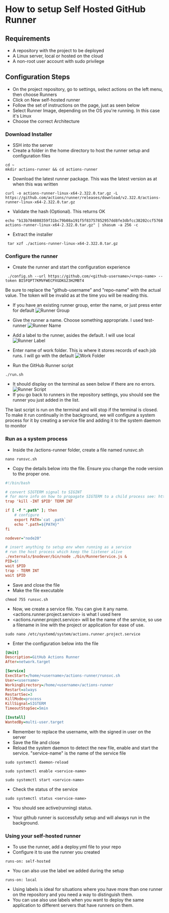 # How to setup Self Hosted GitHub Runner

## Requirements

- A repository with the project to be deployed
- A Linux server, local or hosted on the cloud
- A non-root user account with sudo privilege

## Configuration Steps

- On the project repository, go to settings, select actions on the left menu, then choose Runners
- Click on New self-hosted runner
- Follow the set of instructions on the page, just as seen below
- Select Runner Image, depending on the OS you're running. In this case it's Linux
- Choose the correct Architecture

### Download Installer

- SSH into the server
- Create a folder in the home directory to host the runner setup and configuration files

```console
cd ~
mkdir actions-runner && cd actions-runner
```

- Download the latest runner package. This was the latest version as at when this was written

```console
curl -o actions-runner-linux-x64-2.322.0.tar.gz -L https://github.com/actions/runner/releases/download/v2.322.0/actions-runner-linux-x64-2.322.0.tar.gz
```

- Validate the hash (Optional). This returns OK

```console
echo "b13b784808359f31bc79b08a191f5f83757852957dd8fe3dbfcc38202ccf5768  actions-runner-linux-x64-2.322.0.tar.gz" | shasum -a 256 -c
```

- Extract the installer

```console
 tar xzf ./actions-runner-linux-x64-2.322.0.tar.gz
```

### Configure the runner

- Create the runner and start the configuration experience

```console
 ./config.sh --url https://github.com/<github-username>/<repo-name> --token BI5FQPT7KMVFWECPXGDKG23H2MBT4
```

Be sure to replace the "github-username" and "repo-name" with the actual value. The token will be invalid as at the time you will be reading this.

- If you have an existing runner group, enter the name, or just press enter for default
  ![Runner Group](runner-group.png)
- Give the runner a name. Choose something appropriate. I used test-runner
  ![Runner Name](runner-name.png)
- Add a label to the runner, asides the default. I will use local
  ![Runner Label](runner-label.png)
- Enter name of work folder. This is where it stores records of each job runs. I will go with the default
  ![Work Folder](runner-work-folder.png)

- Run the GitHub Runner script

```console
./run.sh
```

- It should display on the terminal as seen below if there are no errors.
  ![Runner Script](runner-script.png)
- If you go back to runners in the repository settings, you should see the runner you just added in the list.

The last script is run on the terminal and will stop if the terminal is closed. To make it run continually in the background, we will configure a system process for it by creating a service file and adding it to the system daemon to monitor

### Run as a system process

- Inside the /actions-runner folder, create a file named runsvc.sh

```console
nano runsvc.sh
```

- Copy the details below into the file. Ensure you change the node version to the proper one.

```ini
#!/bin/bash

# convert SIGTERM signal to SIGINT
# for more info on how to propagate SIGTERM to a child process see: http://veithen.github.io/2014/11/16/sigterm-propagation.html
trap 'kill -INT $PID' TERM INT

if [ -f ".path" ]; then
    # configure
    export PATH=`cat .path`
    echo ".path=${PATH}"
fi

nodever="node20"

# insert anything to setup env when running as a service
# run the host process which keep the listener alive
./externals/$nodever/bin/node ./bin/RunnerService.js &
PID=$!
wait $PID
trap - TERM INT
wait $PID
```

- Save and close the file
- Make the file executable

```console
chmod 755 runsvc.sh
```

- Now, we create a service file. You can give it any name. <actions.runner.project.service> is what I used here
- <actions.runner.project.service> will be the name of the service, so use a filename in line with the project or application for ease of use.

```console
sudo nano /etc/systemd/system/actions.runner.project.service
```

- Enter the configuration below into the file

```ini
[Unit]
Description=GitHub Actions Runner
After=network.target

[Service]
ExecStart=/home/<username>/actions-runner/runsvc.sh
User=<username>
WorkingDirectory=/home/<username>/actions-runner
Restart=always
RestartSec=3
KillMode=process
KillSignal=SIGTERM
TimeoutStopSec=5min

[Install]
WantedBy=multi-user.target
```

- Remember to replace the username, with the signed in user on the server
- Save the file and close
- Reload the system daemon to detect the new file, enable and start the service. "service-name" is the name of the service file

```console
sudo systemctl daemon-reload
```

```console
sudo systemctl enable <service-name>
```

```console
sudo systemctl start <service-name>
```

- Check the status of the service

```console
sudo systemctl status <service-name>
```

- You should see active(running) status.

- Your github runner is successfully setup and will always run in the background.

### Using your self-hosted runner

- To use the runner, add a deploy.yml file to your repo
- Configure it to use the runner you created

```console
runs-on: self-hosted
```

- You can also use the label we added during the setup

```console
runs-on: local
```

- Using labels is ideal for situations where you have more than one runner on the repository and you need a way to distinguish them.
- You can use also use labels when you want to deploy the same application to different servers that have runners on them.
